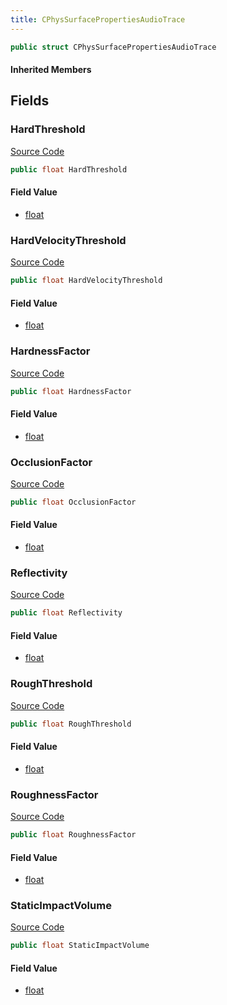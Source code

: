 ```yaml
---
title: CPhysSurfacePropertiesAudioTrace
---
```


```csharp
public struct CPhysSurfacePropertiesAudioTrace
```

#### Inherited Members

## Fields

### HardThreshold

[Source Code](https://github.com/swiftly-solution/swiftlys2/blob/beta/managed/src/SwiftlyS2.Shared/Natives/Structs/CPhysSurfacePropertiesAudio.cs#L12)

```csharp
public float HardThreshold
```

#### Field Value

- [float](https://learn.microsoft.com/dotnet/api/system.single)

### HardVelocityThreshold

[Source Code](https://github.com/swiftly-solution/swiftlys2/blob/beta/managed/src/SwiftlyS2.Shared/Natives/Structs/CPhysSurfacePropertiesAudio.cs#L13)

```csharp
public float HardVelocityThreshold
```

#### Field Value

- [float](https://learn.microsoft.com/dotnet/api/system.single)

### HardnessFactor

[Source Code](https://github.com/swiftly-solution/swiftlys2/blob/beta/managed/src/SwiftlyS2.Shared/Natives/Structs/CPhysSurfacePropertiesAudio.cs#L9)

```csharp
public float HardnessFactor
```

#### Field Value

- [float](https://learn.microsoft.com/dotnet/api/system.single)

### OcclusionFactor

[Source Code](https://github.com/swiftly-solution/swiftlys2/blob/beta/managed/src/SwiftlyS2.Shared/Natives/Structs/CPhysSurfacePropertiesAudio.cs#L15)

```csharp
public float OcclusionFactor
```

#### Field Value

- [float](https://learn.microsoft.com/dotnet/api/system.single)

### Reflectivity

[Source Code](https://github.com/swiftly-solution/swiftlys2/blob/beta/managed/src/SwiftlyS2.Shared/Natives/Structs/CPhysSurfacePropertiesAudio.cs#L8)

```csharp
public float Reflectivity
```

#### Field Value

- [float](https://learn.microsoft.com/dotnet/api/system.single)

### RoughThreshold

[Source Code](https://github.com/swiftly-solution/swiftlys2/blob/beta/managed/src/SwiftlyS2.Shared/Natives/Structs/CPhysSurfacePropertiesAudio.cs#L11)

```csharp
public float RoughThreshold
```

#### Field Value

- [float](https://learn.microsoft.com/dotnet/api/system.single)

### RoughnessFactor

[Source Code](https://github.com/swiftly-solution/swiftlys2/blob/beta/managed/src/SwiftlyS2.Shared/Natives/Structs/CPhysSurfacePropertiesAudio.cs#L10)

```csharp
public float RoughnessFactor
```

#### Field Value

- [float](https://learn.microsoft.com/dotnet/api/system.single)

### StaticImpactVolume

[Source Code](https://github.com/swiftly-solution/swiftlys2/blob/beta/managed/src/SwiftlyS2.Shared/Natives/Structs/CPhysSurfacePropertiesAudio.cs#L14)

```csharp
public float StaticImpactVolume
```

#### Field Value

- [float](https://learn.microsoft.com/dotnet/api/system.single)

